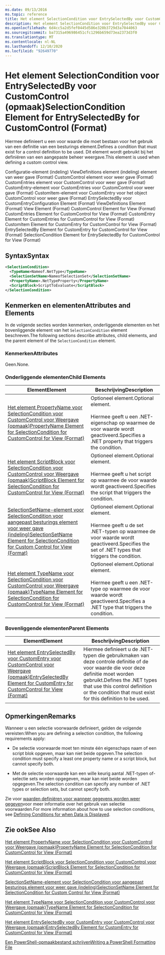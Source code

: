 ```yaml
---
ms.date: 09/13/2016
ms.topic: reference
title: Het element SelectionCondition voor EntrySelectedBy voor CustomControl (opmaak)
description: Het element SelectionCondition voor EntrySelectedBy voor CustomControl (opmaak)
ms.openlocfilehash: 6d4cc5a2d5fef0445d586e320b3729d3a7044063
ms.sourcegitcommit: ba7315a496986451cfc1296b659d73ea2373d3f0
ms.translationtype: MT
ms.contentlocale: nl-NL
ms.lasthandoff: 12/10/2020
ms.locfileid: "92649770"
---
```

# <a name="selectioncondition-element-for-entryselectedby-for-customcontrol-format"></a><span data-ttu-id="d95e2-103">Het element SelectionCondition voor EntrySelectedBy voor CustomControl (opmaak)</span><span class="sxs-lookup"><span data-stu-id="d95e2-103">SelectionCondition Element for EntrySelectedBy for CustomControl (Format)</span></span>

<span data-ttu-id="d95e2-104">Hiermee definieert u een voor waarde die moet bestaan voor het gebruik van een definitie van een besturings element.</span><span class="sxs-lookup"><span data-stu-id="d95e2-104">Defines a condition that must exist for a control definition to be used.</span></span> <span data-ttu-id="d95e2-105">Dit element wordt gebruikt bij het definiëren van een aangepaste beheer weergave.</span><span class="sxs-lookup"><span data-stu-id="d95e2-105">This element is used when defining a custom control view.</span></span>

<span data-ttu-id="d95e2-106">Configuratie-element (indeling) ViewDefinitions element (indeling) element van weer gave (Format) CustomControl element voor weer gave (Format) CustomEntries element voor CustomControl voor weer gave (Format) CustomEntry-element voor CustomEntries voor CustomControl voor weer gave (Format) CustomItem-element voor CustomEntry voor het object CustomControl voor weer gave (Format) EntrySelectedBy voor CustomEntry</span><span class="sxs-lookup"><span data-stu-id="d95e2-106">Configuration Element (Format) ViewDefinitions Element (Format) View Element (Format) CustomControl Element for View (Format) CustomEntries Element for CustomControl for View (Format) CustomEntry Element for CustomEntries for CustomControl for View (Format) CustomItem Element for CustomEntry for CustomControl for View (Format) EntrySelectedBy Element for CustomEntry for CustomControl for View (Format) SelectionCondition Element for EntrySelectedBy for CustomControl for View (Format)</span></span>

## <a name="syntax"></a><span data-ttu-id="d95e2-107">Syntax</span><span class="sxs-lookup"><span data-stu-id="d95e2-107">Syntax</span></span>

```xml
<SelectionCondition>
  <TypeName>Nameof.NetType</TypeName>
  <SelectionSetName>NameofSelectionSet</SelectionSetName>
  <PropertyName>.NetTypeProperty</PropertyName>
  <ScriptBlock>ScriptToEvaluate</ScriptBlock>
</SelectionCondition>
```

## <a name="attributes-and-elements"></a><span data-ttu-id="d95e2-108">Kenmerken en elementen</span><span class="sxs-lookup"><span data-stu-id="d95e2-108">Attributes and Elements</span></span>

<span data-ttu-id="d95e2-109">In de volgende secties worden kenmerken, onderliggende elementen en het bovenliggende element van het `SelectionCondition` element beschreven.</span><span class="sxs-lookup"><span data-stu-id="d95e2-109">The following sections describe attributes, child elements, and the parent element of the `SelectionCondition` element.</span></span>

### <a name="attributes"></a><span data-ttu-id="d95e2-110">Kenmerken</span><span class="sxs-lookup"><span data-stu-id="d95e2-110">Attributes</span></span>

<span data-ttu-id="d95e2-111">Geen.</span><span class="sxs-lookup"><span data-stu-id="d95e2-111">None.</span></span>

### <a name="child-elements"></a><span data-ttu-id="d95e2-112">Onderliggende elementen</span><span class="sxs-lookup"><span data-stu-id="d95e2-112">Child Elements</span></span>

|<span data-ttu-id="d95e2-113">Element</span><span class="sxs-lookup"><span data-stu-id="d95e2-113">Element</span></span>|<span data-ttu-id="d95e2-114">Beschrijving</span><span class="sxs-lookup"><span data-stu-id="d95e2-114">Description</span></span>|
|-------------|-----------------|
|[<span data-ttu-id="d95e2-115">Het element PropertyName voor SelectionCondition voor CustomControl voor Weergave (opmaak)</span><span class="sxs-lookup"><span data-stu-id="d95e2-115">PropertyName Element for SelectionCondition for CustomControl for View (Format)</span></span>](./propertyname-element-for-selectioncondition-for-customcontrol-for-view-format.md)|<span data-ttu-id="d95e2-116">Optioneel element.</span><span class="sxs-lookup"><span data-stu-id="d95e2-116">Optional element.</span></span><br /><br /> <span data-ttu-id="d95e2-117">Hiermee geeft u een .NET-eigenschap op waarmee de voor waarde wordt geactiveerd.</span><span class="sxs-lookup"><span data-stu-id="d95e2-117">Specifies a .NET property that triggers the condition.</span></span>|
|[<span data-ttu-id="d95e2-118">Het element ScriptBlock voor SelectionCondition voor CustomControl voor Weergave (opmaak)</span><span class="sxs-lookup"><span data-stu-id="d95e2-118">ScriptBlock Element for SelectionCondition for CustomControl for View (Format)</span></span>](./scriptblock-element-for-selectioncondition-for-customcontrol-for-view-format.md)|<span data-ttu-id="d95e2-119">Optioneel element.</span><span class="sxs-lookup"><span data-stu-id="d95e2-119">Optional element.</span></span><br /><br /> <span data-ttu-id="d95e2-120">Hiermee geeft u het script op waarmee de voor waarde wordt geactiveerd.</span><span class="sxs-lookup"><span data-stu-id="d95e2-120">Specifies the script that triggers the condition.</span></span>|
|[<span data-ttu-id="d95e2-121">SelectionSetName-element voor SelectionCondition voor aangepast besturings element voor weer gave (indeling)</span><span class="sxs-lookup"><span data-stu-id="d95e2-121">SelectionSetName Element for SelectionCondition for Custom Control for View (Format)</span></span>](./selectionsetname-element-for-selectioncondition-for-customcontrol-for-view-format.md)|<span data-ttu-id="d95e2-122">Optioneel element.</span><span class="sxs-lookup"><span data-stu-id="d95e2-122">Optional element.</span></span><br /><br /> <span data-ttu-id="d95e2-123">Hiermee geeft u de set .NET-typen op waarmee de voor waarde wordt geactiveerd.</span><span class="sxs-lookup"><span data-stu-id="d95e2-123">Specifies the set of .NET types that triggers the condition.</span></span>|
|[<span data-ttu-id="d95e2-124">Het element TypeName voor SelectionCondition voor CustomControl voor Weergave (opmaak)</span><span class="sxs-lookup"><span data-stu-id="d95e2-124">TypeName Element for SelectionCondition for CustomControl for View  (Format)</span></span>](./typename-element-for-selectioncondition-for-customcontrol-for-view-format.md)|<span data-ttu-id="d95e2-125">Optioneel element.</span><span class="sxs-lookup"><span data-stu-id="d95e2-125">Optional element.</span></span><br /><br /> <span data-ttu-id="d95e2-126">Hiermee geeft u een .NET-type op waarmee de voor waarde wordt geactiveerd.</span><span class="sxs-lookup"><span data-stu-id="d95e2-126">Specifies a .NET type that triggers the condition.</span></span>|

### <a name="parent-elements"></a><span data-ttu-id="d95e2-127">Bovenliggende elementen</span><span class="sxs-lookup"><span data-stu-id="d95e2-127">Parent Elements</span></span>

|<span data-ttu-id="d95e2-128">Element</span><span class="sxs-lookup"><span data-stu-id="d95e2-128">Element</span></span>|<span data-ttu-id="d95e2-129">Beschrijving</span><span class="sxs-lookup"><span data-stu-id="d95e2-129">Description</span></span>|
|-------------|-----------------|
|[<span data-ttu-id="d95e2-130">Het element EntrySelectedBy voor CustomEntry voor CustomControl voor Weergave (opmaak)</span><span class="sxs-lookup"><span data-stu-id="d95e2-130">EntrySelectedBy Element for CustomEntry for CustomControl for View (Format)</span></span>](./entryselectedby-element-for-customentry-for-customcontrol-for-view-format.md)|<span data-ttu-id="d95e2-131">Hiermee definieert u de .NET-typen die gebruikmaken van deze controle definitie of de voor waarde die voor deze definitie moet worden gebruikt.</span><span class="sxs-lookup"><span data-stu-id="d95e2-131">Defines the .NET types that use this control definition or the condition that must exist for this definition to be used.</span></span>|

## <a name="remarks"></a><span data-ttu-id="d95e2-132">Opmerkingen</span><span class="sxs-lookup"><span data-stu-id="d95e2-132">Remarks</span></span>

<span data-ttu-id="d95e2-133">Wanneer u een selectie voorwaarde definieert, gelden de volgende vereisten:</span><span class="sxs-lookup"><span data-stu-id="d95e2-133">When you are defining a selection condition, the following requirements apply:</span></span>

- <span data-ttu-id="d95e2-134">De selectie voorwaarde moet ten minste één eigenschaps naam of een script blok opgeven, maar kan niet beide opgeven.</span><span class="sxs-lookup"><span data-stu-id="d95e2-134">The selection condition must specify a least one property name or a script block, but cannot specify both.</span></span>

- <span data-ttu-id="d95e2-135">Met de selectie voorwaarde kan een wille keurig aantal .NET-typen of-selectie sets worden opgegeven, maar kan niet beide worden opgegeven.</span><span class="sxs-lookup"><span data-stu-id="d95e2-135">The selection condition can specify any number of .NET types or selection sets, but cannot specify both.</span></span>

<span data-ttu-id="d95e2-136">Zie voor [waarden definiëren voor wanneer gegevens worden weer gegeven](./defining-conditions-for-displaying-data.md)voor meer informatie over het gebruik van selectie voorwaarden.</span><span class="sxs-lookup"><span data-stu-id="d95e2-136">For more information about how to use selection conditions, see [Defining Conditions for when Data is Displayed](./defining-conditions-for-displaying-data.md).</span></span>

## <a name="see-also"></a><span data-ttu-id="d95e2-137">Zie ook</span><span class="sxs-lookup"><span data-stu-id="d95e2-137">See Also</span></span>

[<span data-ttu-id="d95e2-138">Het element PropertyName voor SelectionCondition voor CustomControl voor Weergave (opmaak)</span><span class="sxs-lookup"><span data-stu-id="d95e2-138">PropertyName Element for SelectionCondition for CustomControl for View (Format)</span></span>](./propertyname-element-for-selectioncondition-for-customcontrol-for-view-format.md)

[<span data-ttu-id="d95e2-139">Het element ScriptBlock voor SelectionCondition voor CustomControl voor Weergave (opmaak)</span><span class="sxs-lookup"><span data-stu-id="d95e2-139">ScriptBlock Element for SelectionCondition for CustomControl for View (Format)</span></span>](./scriptblock-element-for-selectioncondition-for-customcontrol-for-view-format.md)

[<span data-ttu-id="d95e2-140">SelectionSetName-element voor SelectionCondition voor aangepast besturings element voor weer gave (indeling)</span><span class="sxs-lookup"><span data-stu-id="d95e2-140">SelectionSetName Element for SelectionCondition for Custom Control for View (Format)</span></span>](./selectionsetname-element-for-selectioncondition-for-customcontrol-for-view-format.md)

[<span data-ttu-id="d95e2-141">Het element TypeName voor SelectionCondition voor CustomControl voor Weergave (opmaak)</span><span class="sxs-lookup"><span data-stu-id="d95e2-141">TypeName Element for SelectionCondition for CustomControl for View  (Format)</span></span>](./typename-element-for-selectioncondition-for-customcontrol-for-view-format.md)

[<span data-ttu-id="d95e2-142">Het element EntrySelectedBy voor CustomEntry voor CustomControl voor Weergave (opmaak)</span><span class="sxs-lookup"><span data-stu-id="d95e2-142">EntrySelectedBy Element for CustomEntry for CustomControl for View (Format)</span></span>](./entryselectedby-element-for-customentry-for-customcontrol-for-view-format.md)

[<span data-ttu-id="d95e2-143">Een PowerShell-opmaakbestand schrijven</span><span class="sxs-lookup"><span data-stu-id="d95e2-143">Writing a PowerShell Formatting File</span></span>](./writing-a-powershell-formatting-file.md)
